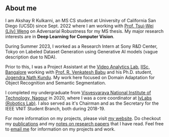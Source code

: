## About me
I am Akshay R Kulkarni, an MS CS student at University of California San Diego (UCSD) since Sept. 2022 where I am working with [Prof. Tsui-Wei (Lily) Weng](https://lilywenglab.github.io/) on Adversarial Robustness for my MS thesis.
My major research interests are in **Deep Learning for Computer Vision**.

During Summer 2023, I worked as a Research Intern at Sony R&D Center, Tokyo on Labeled Dataset Generation using Generative AI models (vague description due to NDA).

Prior to this, I was a Project Assistant at the [Video Analytics Lab](https://val.cds.iisc.ac.in/), [IISc, Bangalore](https://iisc.ac.in/) working with [Prof. R. Venkatesh Babu](http://cds.iisc.ac.in/faculty/venky/) and his Ph.D. student, [Jogendra Nath Kundu](https://sites.google.com/view/jogendra/). My work here focused on Domain Adaptation for Object Recognition and Semantic Segmentation.

I completed my undergraduate from [Visvesvaraya National Institute of Technology, Nagpur](http://vnit.ac.in/) in 2020, where I was a core coordinator at [IvLabs (Robotics Lab)](http://www.ivlabs.in/). I also served as it's Chairman and as the Secretary for the IEEE VNIT Student Branch, both during 2018-19.

For more information on my projects, please visit [my website](https://akshayk07.weebly.com/). Do checkout my [publications](https://scholar.google.co.in/citations?user=VGztDcYAAAAJ&hl=en) and my [notes on research papers](https://akshayk07.weebly.com/notes.html) that I have read. Feel free to [email me](mailto:akshaykulkarni@students.vnit.ac.in) for information on my projects and work.
